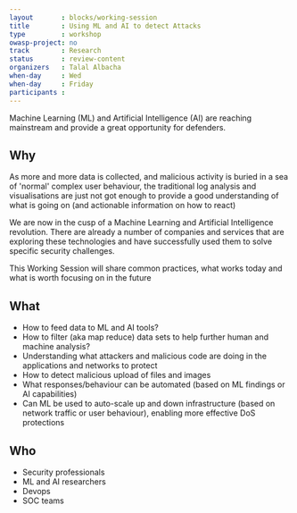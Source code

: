 ```yaml
---
layout       : blocks/working-session
title        : Using ML and AI to detect Attacks
type         : workshop
owasp-project: no
track        : Research
status       : review-content
organizers   : Talal Albacha
when-day     : Wed
when-day     : Friday
participants :
---
```


Machine Learning (ML) and Artificial Intelligence (AI) are reaching mainstream and provide a great opportunity for defenders.

## Why

As more and more data is collected, and malicious activity is buried in a sea of 'normal' complex user behaviour, the traditional log analysis and visualisations are
just not got enough to provide a good understanding of what is going on (and actionable information on how to react)

We are now in the cusp of a Machine Learning and Artificial Intelligence revolution. There are already a number of companies and services that are exploring these technologies and have successfully used them to solve specific security challenges.

This Working Session will share common practices, what works today and what is worth focusing on in the future

## What

 - How to feed data to ML and AI tools?
 - How to filter (aka map reduce) data sets to help further human and machine analysis?
 - Understanding what attackers and malicious code are doing in the applications and networks to protect
 - How to detect malicious upload of files and images
 - What responses/behaviour can be automated (based on ML findings or AI capabilities)
 - Can ML be used to auto-scale up and down infrastructure (based on network traffic or user behaviour), enabling more effective DoS protections

## Who

 - Security professionals
 - ML and AI researchers
 - Devops
 - SOC teams